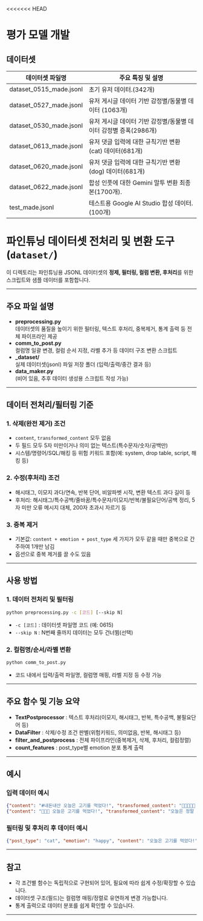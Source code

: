 <<<<<<< HEAD
# 평가 모델 개발
## 데이터셋 
| 데이터셋 파일명                | 주요 특징 및 설명                                                                               |
|-------------------------------|--------------------------------------------------------------|
| dataset_0515_made.jsonl        | 초기 유저 데이터.(342개)                                 |
| dataset_0527_made.jsonl        | 유저 게시글 데이터 기반 감정별/동물별 데이터 (1063개)           |
| dataset_0530_made.jsonl        | 유저 게시글 데이터 기반 감정별/동물별 데이터 감정별 증폭(2986개)   |
| dataset_0613_made.jsonl        | 유저 댓글 입력에 대한 규칙기반 변환(cat) 데이터(681개)         |
| dataset_0620_made.jsonl        | 유저 댓글 입력에 대한 규칙기반 변환(dog) 데이터(681개)          |
| dataset_0622_made.jsonl        | 합성 인풋에 대한 Gemini 말투 변환 최종본(1700개).            |
| test_made.jsonl                | 테스트용 Google AI Studio 합성 데이터.(100개)              |




# 파인튜닝 데이터셋 전처리 및 변환 도구 (`dataset/`)

이 디렉토리는 파인튜닝용 JSONL 데이터셋의 **정제, 필터링, 컬럼 변환, 후처리**를 위한 스크립트와 샘플 데이터를 포함합니다.

---

## 주요 파일 설명

- **preprocessing.py**  
  데이터셋의 품질을 높이기 위한 필터링, 텍스트 후처리, 중복제거, 통계 출력 등 전체 파이프라인 제공
- **comm_to_post.py**  
  컬럼명 일괄 변경, 컬럼 순서 지정, 라벨 추가 등 데이터 구조 변환 스크립트
- **_dataset/**  
  실제 데이터셋(jsonl) 파일 저장 폴더 (입력/출력/중간 결과 등)
- **data_maker.py**  
  (비어 있음, 추후 데이터 생성용 스크립트 작성 가능)

---

## 데이터 전처리/필터링 기준

### 1. **삭제(완전 제거) 조건**
- `content`, `transformed_content` 모두 없음
- 두 필드 모두 5자 미만이거나 의미 없는 텍스트(특수문자/숫자/공백만)
- 시스템/명령어/SQL/해킹 등 위험 키워드 포함(예: system, drop table, script, 해킹 등)

### 2. **수정(후처리) 조건**
- 해시태그, 이모지 과다/연속, 반복 단어, 비알파벳 시작, 변환 텍스트 과다 길이 등
- 후처리: 해시태그/특수공백/줄바꿈/특수문자/이모지/반복/불필요단어/공백 정리, 5자 미만 오류 메시지 대체, 200자 초과시 자르기 등

### 3. **중복 제거**
- 기본값: `content + emotion + post_type` 세 가지가 모두 같을 때만 중복으로 간주하여 1개만 남김
- 옵션으로 중복 제거를 끌 수도 있음

---

## 사용 방법

### 1. 데이터 전처리 및 필터링
```bash
python preprocessing.py -c [코드] [--skip N]
```
- `-c [코드]` : 데이터셋 파일명 코드 (예: 0615)
- `--skip N` : N번째 줄까지 데이터는 모두 건너뜀(선택)

### 2. 컬럼명/순서/라벨 변환
```bash
python comm_to_post.py
```
- 코드 내에서 입력/출력 파일명, 컬럼명 매핑, 라벨 지정 등 수정 가능

---

## 주요 함수 및 기능 요약

- **TextPostprocessor** : 텍스트 후처리(이모지, 해시태그, 반복, 특수공백, 불필요단어 등)
- **DataFilter** : 삭제/수정 조건 판별(위험키워드, 의미없음, 반복, 해시태그 등)
- **filter_and_postprocess** : 전체 파이프라인(중복제거, 삭제, 후처리, 컬럼정렬)
- **count_features** : post_type별 emotion 분포 통계 출력

---

## 예시

### 입력 데이터 예시
```json
{"content": "#내돈내산 오늘은 고기를 먹었다!", "transformed_content": "🐶🐶🐶🐶🐶 오늘은 정말 맛있는 고기를 먹었다!"}
{"content": "🐾🐾🐾 오늘은 고기를 먹었다!", "transformed_content": "오늘은 정말 맛있는 고기를 먹었다!"}
```

### 필터링 및 후처리 후 데이터 예시
```json
{"post_type": "cat", "emotion": "happy", "content": "오늘은 고기를 먹었다!", "transformed_content": "오늘은 정말 맛있는 고기를 먹었다!"}
```

---

## 참고

- 각 조건별 함수는 독립적으로 구현되어 있어, 필요에 따라 쉽게 수정/확장할 수 있습니다.
- 데이터셋 구조(필드)는 컬럼명 매핑/정렬로 유연하게 변경 가능합니다.
- 통계 출력으로 데이터 분포를 쉽게 확인할 수 있습니다.

---
